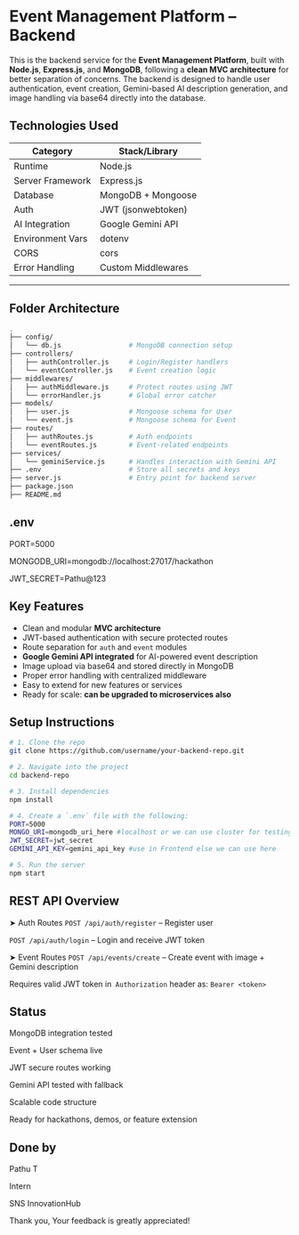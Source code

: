 # Event Management Platform – Backend

This is the backend service for the **Event Management Platform**, built with **Node.js**, **Express.js**, and **MongoDB**, following a **clean MVC architecture** for better separation of concerns. The backend is designed to handle user authentication, event creation, Gemini-based AI description generation, and image handling via base64 directly into the database.

## Technologies Used

| Category         | Stack/Library       |
|------------------|---------------------|
| Runtime          | Node.js             |
| Server Framework | Express.js          |
| Database         | MongoDB + Mongoose  |
| Auth             | JWT (jsonwebtoken)  |
| AI Integration   | Google Gemini API   |
| Environment Vars | dotenv              |
| CORS             | cors                |
| Error Handling   | Custom Middlewares  |


---

## Folder Architecture

```bash
.
├── config/
│   └── db.js                 # MongoDB connection setup
├── controllers/
│   ├── authController.js     # Login/Register handlers
│   └── eventController.js    # Event creation logic
├── middlewares/
│   ├── authMiddleware.js     # Protect routes using JWT
│   └── errorHandler.js       # Global error catcher
├── models/
│   ├── user.js               # Mongoose schema for User
│   └── event.js              # Mongoose schema for Event
├── routes/
│   ├── authRoutes.js         # Auth endpoints
│   └── eventRoutes.js        # Event-related endpoints
├── services/
│   └── geminiService.js      # Handles interaction with Gemini API
├── .env                      # Store all secrets and keys
├── server.js                 # Entry point for backend server
├── package.json
├── README.md

```

## .env

PORT=5000

MONGODB_URI=mongodb://localhost:27017/hackathon

JWT_SECRET=Pathu@123

## Key Features

- Clean and modular **MVC architecture**
- JWT-based authentication with secure protected routes
- Route separation for `auth` and `event` modules
- **Google Gemini API integrated** for AI-powered event description
- Image upload via base64 and stored directly in MongoDB
- Proper error handling with centralized middleware
- Easy to extend for new features or services
- Ready for scale: **can be upgraded to microservices also**

## Setup Instructions

```bash
# 1. Clone the repo
git clone https://github.com/username/your-backend-repo.git

# 2. Navigate into the project
cd backend-repo

# 3. Install dependencies
npm install

# 4. Create a `.env` file with the following:
PORT=5000
MONGO_URI=mongodb_uri_here #localhost or we can use cluster for testing
JWT_SECRET=jwt_secret
GEMINI_API_KEY=gemini_api_key #use in Frontend else we can use here

# 5. Run the server
npm start

```

## REST API Overview
➤ Auth Routes
```POST /api/auth/register``` – Register user

```POST /api/auth/login``` – Login and receive JWT token

➤ Event Routes
```POST /api/events/create``` – Create event with image + Gemini description

Requires valid JWT token in``` Authorization``` header as: ```Bearer <token>```

## Status
MongoDB integration tested

Event + User schema live

JWT secure routes working

Gemini API tested with fallback

Scalable code structure

Ready for hackathons, demos, or feature extension

 ## Done by

 Pathu T
 
 Intern
 
 SNS InnovationHub

Thank you, Your feedback is greatly appreciated!




